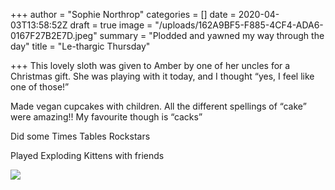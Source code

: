 +++
author = "Sophie Northrop"
categories = []
date = 2020-04-03T13:58:52Z
draft = true
image = "/uploads/162A9BF5-F885-4CF4-ADA6-0167F27B2E7D.jpeg"
summary = "Plodded and yawned my way through the day"
title = "Le-thargic Thursday"

+++
This lovely sloth was given to Amber by one of her uncles for a Christmas gift. She was playing with it today, and I thought “yes, I feel like one of those!”

  
Made vegan cupcakes with children. All the different spellings of “cake” were amazing!! My favourite though is “cacks”

Did some Times Tables Rockstars

Played Exploding Kittens with friends

![](/uploads/56CA08F8-BE2A-4DF0-A205-18919D32A742.jpeg)
